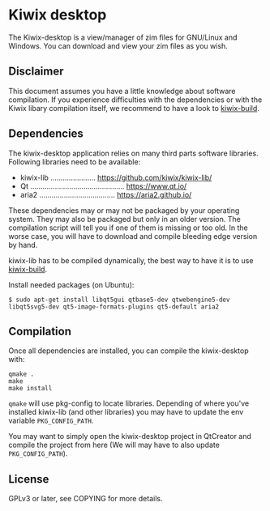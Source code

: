 Kiwix desktop
=============

The Kiwix-desktop is a view/manager of zim files for GNU/Linux and Windows.
You can download and view your zim files as you wish.

Disclaimer
----------

This document assumes you have a little knowledge about software
compilation. If you experience difficulties with the dependencies or
with the Kiwix libary compilation itself, we recommend to have a look
to [kiwix-build](https://github.com/kiwix/kiwix-build).

Dependencies
------------

The kiwix-desktop application relies on many third parts software libraries.
Following libraries need to be available:

* kiwix-lib ...................... https://github.com/kiwix/kiwix-lib/
* Qt .............................................. https://www.qt.io/
* aria2 ..................................... https://aria2.github.io/

These dependencies may or may not be packaged by your operating
system. They may also be packaged but only in an older version. The
compilation script will tell you if one of them is missing or too old.
In the worse case, you will have to download and compile bleeding edge
version by hand.

kiwix-lib has to be compiled dynamically, the best way to have it is
to use [kiwix-build](https://github.com/kiwix/kiwix-build).

Install needed packages (on Ubuntu):
```
$ sudo apt-get install libqt5gui qtbase5-dev qtwebengine5-dev libqt5svg5-dev qt5-image-formats-plugins qt5-default aria2
```

Compilation
-----------

Once all dependencies are installed, you can compile the kiwix-desktop
with:
```
qmake .
make
make install
```

`qmake` will use pkg-config to locate libraries. Depending of where you've
installed kiwix-lib (and other libraries) you may have to update the env
variable `PKG_CONFIG_PATH`.

You may want to simply open the kiwix-desktop project in QtCreator and compile
the project from here (We will may have to also update `PKG_CONFIG_PATH`).

License
-------

GPLv3 or later, see COPYING for more details.
